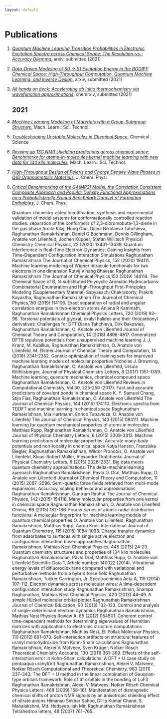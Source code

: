 ```yaml
---
layout: default
---
```


# Publications      

1. [_Quantum Machine Learning Transition Probabilities in Electronic Excitation Spectra across Chemical Space: The Resolution-vs.-Accuracy Dilemma_](https://arxiv.org/abs/2110.11798), arxiv, submitted (2021)   
  
1. [_Data-Driven Modeling of S0 -> S1 Excitation Energy in the BODIPY Chemical Space: High-Throughput Computation, Quantum Machine Learning, and Inverse Design_](https://arxiv.org/abs/2110.05414), arxiv, submitted (2021)     

1. [_All hands on deck: Accelerating ab initio thermochemistry via wavefunction approximations_](https://doi.org/10.26434/chemrxiv.14524890.v1), chemrxiv, submitted (2021) 
    
    
   ## 2021    
1. [_Machine Learning Modeling of Materials with a Group-Subgroup Structure_](https://doi.org/10.1088/2632-2153/abffe9), Mach. Learn.: Sci. Technol.    

1. [_Troubleshooting Unstable Molecules in Chemical Space_](https://doi.org/10.1039/D0SC05591C), Chemical Science

1. [_Revving up 13C NMR shielding predictions across chemical space: Benchmarks for atoms-in-molecules kernel machine learning with new data for 134 kilo molecules_](https://doi.org/10.1088/2632-2153/abe347), Mach. Learn.: Sci. Technol. 

1. [_High-Throughput Design of Peierls and Charge Density Wave Phases in Q1D Organometallic Materials_](https://doi.org/10.1063/5.0041717), J. Chem. Phys.    

1. [_Critical Benchmarking of the G4(MP2) Model, the Correlation Consistent Composite Approach and Popular Density Functional Approximations on a Probabilistically Pruned Benchmark Dataset of Formation Enthalpies_](https://doi.org/10.1063/5.0032713), J. Chem. Phys. 


    Quantum-chemistry-aided identification, synthesis and experimental validation of model systems for conformationally controlled reaction studies: separation of the conformers of 2,3-dibromobuta-1,3-diene in the gas phase
    Ardita Kilaj, Hong Gao, Diana Nikolaeva Tahchieva, Raghunathan Ramakrishnan, Daniel G Bachmann, Dennis Gillingham, Anatole von Lilienfeld, Jochen Küpper, Stefan Willitsch
    Physical Chemistry Chemical Physics, 22 (2020) 13431-13439.
    Quantum Interference in Real-Time Electron-Dynamics: Gaining Insights from Time-Dependent Configuration Interaction Simulations
    Raghunathan Ramakrishnan
    The Journal of Chemical Physics, 152 (2020) 194111.
    Machine learning modeling of Wigner intracule functionals for two electrons in one dimension
    Rutvij Vihang Bhavsar, Raghunathan Ramakrishnan
    The Journal of Chemical Physics,150 (2019) 144114.
    The Chemical Space of B, N-substituted Polycyclic Aromatic Hydrocarbons: Combinatorial Enumeration and High-Throughput First-Principles Modeling (Supplementary Material)
    Sabyasachi Chakraborty, Prakriti Kayastha, Raghunathan Ramakrishnan
    The Journal of Chemical Physics,150 (2019) 114106.
    Exact separation of radial and angular correlation energies in two-electron atoms
    Anjana R Kammath, Raghunathan Ramakrishnan
    Chemical Physics Letters, 720 (2019) 93–96.
    Torsional potentials of glyoxal, oxalyl halides and their thiocarbonyl derivatives: Challenges for DFT
    Diana Tahchieva, Dirk Bakowies, Raghunathan Ramakrishnan, O. Anatole von Lilienfeld
    Journal of Chemical Theory and Computation, 14 (2018) 4806-4817.
    Generalized DFTB repulsive potentials from unsupervised machine learning
    J. J. Kranz, M. Kubillus, Raghunathan Ramakrishnan, O. Anatole von Lilienfeld, M. Elstner
    Journal of Chemical Theory and Computation, 14 (2018) 2341-2352.
    Genetic optimization of training sets for improved machine learning models of molecular properties
    Nicholas J. Browning, Raghunathan Ramakrishnan, O. Anatole von Lilienfeld, Ursula Röthlisberger,
    Journal of Physical Chemistry Letters, 8 (2017) 1351-1359.
    Machine learning, quantum mechanics, chemical compound space
    Raghunathan Ramakrishnan, O. Anatole von Lilienfeld
    Reviews in Computational Chemistry, Vol.30,  225-250 (2017).
    Fast and accurate predictions of covalent bonds in chemical space
    K. Y. Samuel Chang, Stijn Fias, Raghunathan Ramakrishnan, O. Anatole von Lilienfeld
    The Journal of Chemical Physics, 144 (2016) 174110.
    Electronic spectra from TDDFT and machine learning in chemical space
    Raghunathan Ramakrishnan, Mia Hartmann, Enrico Tapavicza, O. Anatole von Lilienfeld
    The Journal of Chemical Physics, 143 (2015) 084111.
    Machine learning for quantum mechanical properties of atoms in molecules
    Matthias Rupp, Raghunathan Ramakrishnan, O. Anatole von Lilienfeld
    Journal of Physical Chemistry Letters, 6 (2015) 3309-3313.
    Machine learning predictions of molecular properties: Accurate many-body potentials and non-locality in chemical space
    Katja Hansen, Franziska Biegler, Raghunathan Ramakrishnan, Wiktor Pronobis, O. Anatole von Lilienfeld, Klaus-Robert Müller, Alexandre Tkatchenko
    Journal of Physical Chemistry Letters, 6 (2015) 2326–2331.
    Big data meets quantum chemistry approximations: The delta-machine learning approach
    Raghunathan Ramakrishnan, Pavlo O. Dral, Matthias Rupp, O. Anatole von Lilienfeld
    Journal of Chemical Theory and Computation, 11 (2015) 2087–2096.
    Semi-quartic force fields retrieved from multi-mode expansions: Accuracy, scaling behavior and approximations
    Raghunathan Ramakrishnan, Guntram Rauhut
    The Journal of Chemical Physics, 142 (2015) 154118.
    Many molecular properties from one kernel in chemical space
    Raghunathan Ramakrishnan, O. Anatole von Lilienfeld
    Chimia, 69 (2015) 182-186.
    Fourier series of atomic radial distribution functions: A molecular fingerprint for machine learning models of quantum chemical properties
    O. Anatole von Lilienfeld, Raghunathan Ramakrishnan, Matthias Rupp, Aaron Knoll
    International Journal of Quantum Chemistry, 115 (2015) 1084-1093.
    Charge transfer dynamics from adsorbates to surfaces with single active electron and configuration interaction based approaches
    Raghunathan Ramakrishnan, Mathias Nest
    Chemical Physics, 446 (2015) 24-29.
    Quantum chemistry structures and properties of 134 kilo molecules
    Raghunathan Ramakrishnan, Pavlo Dral, Matthias Rupp, O. Anatole von Lilienfeld
    Scientific Data 1, Article number: 140022 (2014).
    Vibrational energy levels of difluorodioxirane computed with variational and perturbative methods from a hybrid force field
    Raghunathan Ramakrishnan, Tucker Carrington, Jr.
    Spectrochimica Acta A, 119 (2014) 107–112.
    Electron dynamics across molecular wires: A time-dependent configuration interaction study
    Raghunathan Ramakrishnan, Shampa Raghunathan, Mathias Nest
    Chemical Physics, 420 (2013) 44–49.
    A simple Hückel molecular orbital plotter
    Raghunathan Ramakrishnan
    Journal of Chemical Education, 90 (2013) 132–133.
    Control and analysis of single-determinant electron dynamics
    Raghunathan Ramakrishnan, Mathias Nest
    Physics Review A, 85 (2012) 054501.
    Coherent control time-dependent methods for determining eigenvalues of Hermitian matrices with applications to electronic structure computations
    Raghunathan Ramakrishnan, Mathias Nest, Eli Pollak
    Molecular Physics, 110 (2012) 861–873.
    Self-interaction artifacts on structural features of uranyl monohydroxide from Kohn-Sham calculations
    Raghunathan Ramakrishnan, Alexei V. Matveev, Sven Krüger, Notker Rösch
    Theoretical Chemistry Accounts, 130 (2011) 361–369.
    Effects of the self-interaction error in Kohn-Sham calculations: A DFT + U case study on pentaaqua uranyl(VI)
    Raghunathan Ramakrishnan, Alexei V. Matveev, Notker Rösch
    Computational and Theoretical Chemistry, 963 (2011) 337–343.
    The DFT + U method in the linear combination of Gaussian-type orbitals framework: Role of 4f orbitals in the bonding of LuF3
    Raghunathan Ramakrishnan, Alexei V. Matveev, Notker Rösch
    Chemical Physics Letters, 468 (2009) 158–161.
    Manifestation of diamagnetic chemical shifts of proton NMR signals by an anisotropic shielding effect of nitrate anions
    Himansu Sekhar Sahoo, Dillip Kumar Chand, S. Mahalakshmi, Md. Hedayetullah Mir, Raghunathan Ramakrishnan
    Tetrahedron letters, 48 (2007) 761–765.



